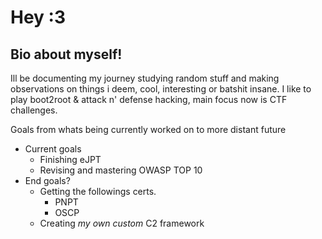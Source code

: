# Hey :3
## Bio about myself!

Ill be documenting my journey studying random stuff and making observations on things i deem, cool, interesting or batshit insane.
I like to play boot2root & attack n' defense hacking, main focus now is CTF challenges.

Goals from whats being currently worked on to more distant future
- Current goals
  	- Finishing eJPT
  	- Revising and mastering OWASP TOP 10
- End goals?
	- Getting the followings certs.
 		- PNPT 
  		- OSCP
	- Creating _my own custom_ C2 framework
